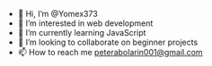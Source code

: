 - 👋 Hi, I’m @Yomex373
- 👀 I’m interested in web development
- 🌱 I’m currently learning JavaScript
- 💞️ I’m looking to collaborate on beginner projects
- 📫 How to reach me peterabolarin001@gmail.com

<!---
Yomex373/Yomex373 is a ✨ special ✨ repository because its `README.md` (this file) appears on your GitHub profile.
You can click the Preview link to take a look at your changes.
--->
